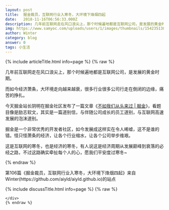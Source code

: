 ```yaml
---
layout: post
title:  掘金裁员，互联网行业入寒冬，大环境下烽烟四起
date:   2018-11-16T06:56:33.000Z
description: 几年前互联网走在风口浪尖上，那个时候遍地都是互联网公司，是发展的黄金时期。而如今经济萧条，大环境走向越来越衰，很多行业很多公司行走在倒闭的边缘，痛苦的挣扎...
img: https://www.samyoc.com/uploads/users/1/images/thumbnails/1542351387215.jpg
author: Winter
category: blog
answer: 0
tags: 小生活
---
```

<div class="article-root">
  <div class="article">
    {% include articleTitle.html info=page %}
    {% raw %}
    <div class="article-content"><p>几年前互联网走在风口浪尖上，那个时候遍地都是互联网公司，是发展的黄金时期。</p>

<p>而如今经济萧条，大环境走向越来越衰，很多行业很多公司行走在倒闭的边缘，痛苦的挣扎。</p>

<p>今天掘金站长阴明在掘金社区发布了一篇文章《<a href="https://juejin.im/post/5bedaad5e51d45728f1074d8" target="_blank">不如我们从头来过 | 掘金</a>》，看题目像是励志软文，其实是一篇道别信，与伴随公司成长的员工道别，与互联网高速发展的泡沫道别。</p>

<p>掘金是一个非常优秀的开发者社区，如今发展成这样实在令人唏嘘，这不是谁的错。怪只怪萧条的经济，让各个行业缩水，让各个公司举步维艰。</p>

<p>这是互联网的寒冬，也是经济的寒冬，有人说这是经济周期从发展巅峰到衰落的必经之路，不过这路确实牵扯每个人的心，愿我们平安度过寒冬~</p>
</div>
    {% endraw %}
  </div>
  <p class="winter_mark">第106篇《掘金裁员，互联网行业入寒冬，大环境下烽烟四起》来自Winter(https://github.com/aiyld/aiyld.github.io)的站点</p>
  <div class="discuss-wrapper">
    {% include discussTitle.html info=page %}
    {% raw %}
    <div class="discuss-list">
    
    </div>
    {% endraw %}
  </div>
<div>

